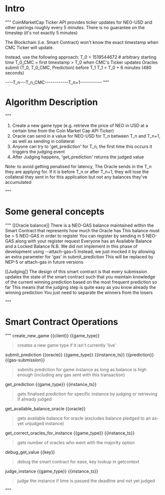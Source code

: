 # Intro
"""
CoinMarketCap Ticker API provides ticker updates for NEO-USD and other pairings
roughly every 5 minutes. There is no guarantee on the timestep (it's not exactly 5 minutes)

The Blockchain (i.e. Smart Contract) won't know the exact timestamp when CMC Ticker will update.

Instead, use the following approach:
T_0 = 1519544672 # arbitrary starting time
T_0_CMC = first timestamp > T_0 when CMC's Ticker updates
Oracles submit (T_0, T_0_CMC, Prediction) before T_1
T_1 = T_0 + 6 minutes (480 seconds)

----T_n---T_n_CMC------------T_n+1-----------
"""


# Algorithm Description
"""
1. Create a new game type (e.g. retrieve the price of NEO in USD at a certain time from the Coin Market Cap API Ticker)
2. Oracle can send in a value for NEO-USD for T_n between T_n and T_n+1, as well as sending in collateral
3. Anyone can try to 'get_prediction' for T_n, the first time this occurs it triggers the judging event
4. After Judging happens, 'get_prediction' returns the judged value

Note: to avoid getting penalised for latency,
The Oracle sends in the T_n they are applying for. If it is before T_n or after T_n+1, they will lose the collateral
they sent in for this application but not any balances they've accumulated


"""

# Some general concepts

"""
   [[Oracle balance]]
   There is a NEO-GAS balance maintained within the Smart Contract that represents how much the Oracle has
   This balance must be > 5 NEO-GAS in order to register
   You can register by sending in 5 NEO-GAS along with your register request
   Everyone has an Available Balance and a Locked Balance
   N.B. We did not implement in this phase of development using --attach-gas=5
   Instead, we just mocked it by allowing an extra parameter for 'gas' in submit_prediction
   This will be replaced by NEP-5 or attach-gas in future versions
   
   [[Judging]]
   The design of this smart contract is that every submission updates the state of the smart contract
   such that you maintain knowledge of the current winning prediction
   based on the most frequent prediction so far
   This means that the judging step is quite easy as you know already the winning prediction
   You just need to separate the winners from the losers
      
"""

# Smart Contract Operations
"""
   create_new_game {{client}} {{game_type}}
   > creates a new game type if it isn't currently 'live'
   
   submit_prediction {{oracle}} {{game_type}} {{instance_ts}} {{prediction}} {{gas-submission}}
   > submits prediction for game instance as long as balance is high enough (including any gas sent with this transaction)
      
   get_prediction {{game_type}} {{instance_ts}}
   > gets finalised prediction for specific instance by judging or retrieving if already judged
   
   get_available_balance_oracle {{oracle}}
   > gets available balance for oracle (excludes balance pledged to an as-yet unjudged instance)
   
   get_correct_oracles_for_instance {{game_type}} {{instance_ts}}
   > gets number of oracles who went with the majority option
   
   debug_get_value {{key}}
   > debug the smart contract for ease, key lookup in getcontext
   
   judge_instance {{game_type}} {{instance_ts}}
   > judge the instance if time is passed the deadline and not yet judged

"""
